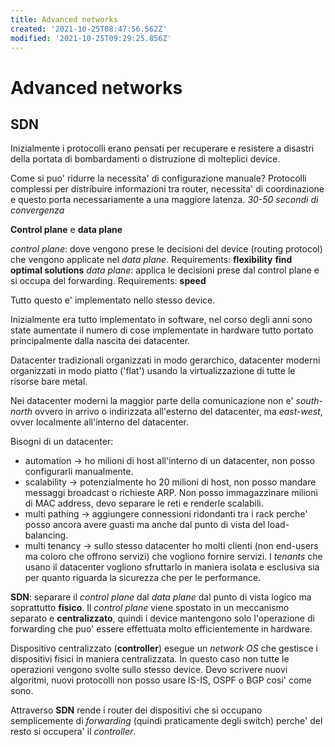 ```yaml
---
title: Advanced networks
created: '2021-10-25T08:47:56.562Z'
modified: '2021-10-25T09:29:25.856Z'
---
```


# Advanced networks

## SDN

Inizialmente i protocolli erano pensati per recuperare e resistere a disastri della portata di bombardamenti o distruzione di molteplici device.

Come si puo' ridurre la necessita' di configurazione manuale? 
Protocolli complessi per distribuire informazioni tra router, necessita' di coordinazione e questo porta necessariamente a una maggiore latenza. 
*30-50 secondi di convergenza*

**Control plane** e **data plane**

*control plane*: dove vengono prese le decisioni del device (routing protocol) che vengono applicate nel *data plane*. Requirements: **flexibility** **find optimal solutions**
*data plane*: applica le decisioni prese dal control plane e si occupa del forwarding. Requirements: **speed**

Tutto questo e' implementato nello stesso device.

Inizialmente era tutto implementato in software, nel corso degli anni sono state aumentate il numero di cose implementate in hardware tutto portato principalmente dalla nascita dei datacenter.

Datacenter tradizionali organizzati in modo gerarchico, datacenter moderni organizzati in modo piatto ('flat') usando la virtualizzazione di tutte le risorse bare metal.

Nei datacenter moderni la maggior parte della comunicazione non e' *south-north* ovvero in arrivo o indirizzata all'esterno del datacenter, ma *east-west*, ovver localmente all'interno del datacenter.

Bisogni di un datacenter:

- automation -> ho milioni di host all'interno di un datacenter, non posso configurarli manualmente.
- scalability -> potenzialmente ho 20 milioni di host, non posso mandare messaggi broadcast o richieste ARP. Non posso immagazzinare milioni di MAC address, devo separare le reti e renderle scalabili.
- multi pathing -> aggiungere connessioni ridondanti tra i rack perche' posso ancora avere guasti ma anche dal punto di vista del load-balancing. 
- multi tenancy -> sullo stesso datacenter ho molti clienti (non end-users ma coloro che offrono servizi) che vogliono fornire servizi. I *tenants* che usano il datacenter vogliono sfruttarlo in maniera isolata e esclusiva sia per quanto riguarda la sicurezza che per le performance.

**SDN**: separare il *control plane* dal *data plane* dal punto di vista logico ma soprattutto **fisico**.
Il *control plane* viene spostato in un meccanismo separato e **centralizzato**, quindi i device mantengono solo l'operazione di forwarding che puo' essere effettuata molto efficientemente in hardware. 

Dispositivo centralizzato (**controller**) esegue un *network OS* che gestisce i dispositivi fisici in maniera centralizzata.
In questo caso non tutte le operazioni vengono svolte sullo stesso device. 
Devo scrivere nuovi algoritmi, nuovi protocolli non posso usare IS-IS, OSPF o BGP cosi' come sono.

Attraverso **SDN** rende i router dei dispositivi che si occupano semplicemente di *forwarding* (quindi praticamente degli switch) perche' del resto si occupera' il *controller*.




